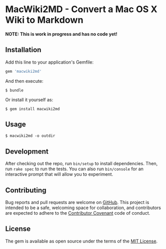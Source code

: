 # MacWiki2MD - Convert a Mac OS X Wiki to Markdown

**NOTE: This is work in progress and has no code yet!**

## Installation

Add this line to your application's Gemfile:

```ruby
gem 'macwiki2md'
```

And then execute:

    $ bundle

Or install it yourself as:

    $ gem install macwiki2md


## Usage

    $ macwiki2md -o outdir


## Development

After checking out the repo, run `bin/setup` to install dependencies.
Then, run `rake spec` to run the tests.
You can also run `bin/console` for an interactive prompt that will allow you to
experiment.


## Contributing

Bug reports and pull requests are welcome on
[GitHub](https://github.com/bjoernalbers/macwiki2md).
This project is intended to be a safe, welcoming space for collaboration, and
contributors are expected to adhere to the
[Contributor Covenant](http://contributor-covenant.org) code of conduct.


## License

The gem is available as open source under the terms of the
[MIT License](LICENSE.txt).
